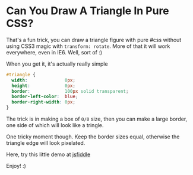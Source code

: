 # Can You Draw A Triangle In Pure CSS?

That's a fun trick, you can draw a triangle figure with pure #css without using CSS3 magic with `transform: rotate`. More of that it will work everywhere, even in IE6. Well, sort of :)

When you get it, it's actually really simple

```css
#triangle {
  width:              0px;
  height:             0px;
  border:             100px solid transparent;
  border-left-color:  blue;
  border-right-width: 0px;
}
```

The trick is in making a box of `0/0` size, then you can make a large border, one side of which will look like a tringle.

One tricky moment though. Keep the border sizes equal, otherwise the triangle edge will look pixelated.

Here, try this little demo at [jsfiddle](http://jsfiddle.net/2RYJe)

Enjoy! :)